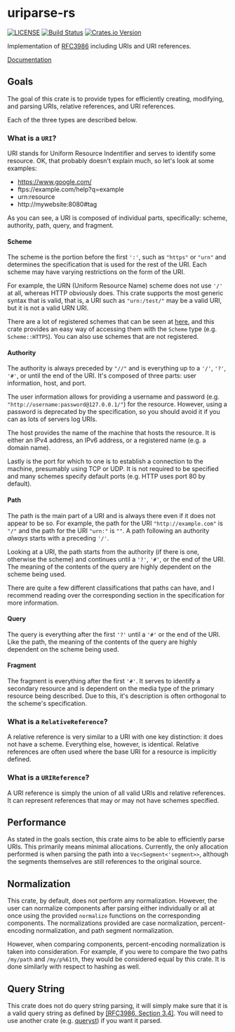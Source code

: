 # uriparse-rs

[![LICENSE](https://img.shields.io/badge/license-MIT-blue.svg)](LICENSE)
[![Build Status](https://travis-ci.org/sgodwincs/uriparse-rs.svg?branch=master)](https://travis-ci.org/sgodwincs/uriparse-rs)
[![Crates.io Version](https://img.shields.io/crates/v/uriparse.svg)](https://crates.io/crates/uriparse)

Implementation of [RFC3986](https://tools.ietf.org/html/rfc3986) including URIs and URI references.

[Documentation](https://docs.rs/uriparse/)

## Goals

The goal of this crate is to provide types for efficiently creating, modifying, and parsing URIs, relative references, and URI references.

Each of the three types are described below.

### What is a `URI`?

URI stands for Uniform Resource Indentifier and serves to identify some resource. OK, that probably doesn't explain much, so let's look at some examples:

 - https://www.google.com/
 - ftps://example.com/help?q=example
 - urn:resource
 - http://mywebsite:8080#tag

As you can see, a URI is composed of individual parts, specifically: scheme, authority, path, query, and fragment.

#### Scheme

The scheme is the portion before the first `':'`, such as `"https"` or `"urn"` and determines the specification that is used for the rest of the URI. Each scheme may have varying restrictions on the form of the URI.

For example, the URN (Uniform Resource Name) scheme does not use `'/'` at all, whereas HTTP obviously does. This crate supports the most generic syntax that is valid, that is, a URI such as `"urn:/test/"` may be a valid URI, but it is not a valid URN URI.

There are a lot of registered schemes that can be seen at [here](https://www.iana.org/assignments/uri-schemes/uri-schemes.xhtml), and this crate provides an easy way of accessing them with the `Scheme` type (e.g. `Scheme::HTTPS`). You can also use schemes that are not registered.

#### Authority

The authority is always preceded by `"//"` and is everything up to a `'/'`, `'?'`, `'#'`, or until the end of the URI. It's composed of three parts: user information, host, and port.

The user information allows for providing a username and password (e.g. `"http://username:password@127.0.0.1/"`) for the resource. However, using a password is deprecated by the specification, so you should avoid it if you can as lots of servers log URIs.

The host provides the name of the machine that hosts the resource. It is either an IPv4 address, an IPv6 address, or a registered name (e.g. a domain name).

Lastly is the port for which to one is to establish a connection to the machine, presumably using TCP or UDP. It is not required to be specified and many schemes specify default ports (e.g. HTTP uses port 80 by default).

#### Path

The path is the main part of a URI and is always there even if it does not appear to be so. For example, the path for the URI `"http://example.com"` is `"/"` and the path for the URI `"urn:"` is `""`. A path following an authority *always* starts with a preceding `'/'`.

Looking at a URI, the path starts from the authority (if there is one, otherwise the scheme) and continues until a `'?'`, `'#'`, or the end of the URI. The meaning of the contents of the query are highly dependent on the scheme being used.

There are quite a few different classifications that paths can have, and I recommend reading over the corresponding section in the specification for more information.

#### Query

The query is everything after the first `'?'` until a `'#'` or the end of the URI. Like the path, the meaning of the contents of the query are highly dependent on the scheme being used.

#### Fragment

The fragment is everything after the first `'#'`. It serves to identify a secondary resource and is dependent on the media type of the primary resource being described. Due to this, it's description is often orthogonal to the scheme's specification.

### What is a `RelativeReference`?

A relative reference is very similar to a URI with one key distinction: it does not have a scheme. Everything else, however, is identical. Relative references are often used where the base URI for a resource is implicitly defined.

### What is a `URIReference`?

A URI reference is simply the union of all valid URIs and relative references. It can represent references that may or may not have schemes specified.

## Performance

As stated in the goals section, this crate aims to be able to efficiently parse URIs. This primarily means minimal allocations. Currently, the only allocation performed is when parsing the path into a `Vec<Segment<'segment>>`, although the segments themselves are still references to the original source.

## Normalization

This crate, by default, does not perform any normalization. However, the user can normalize components after parsing either individually or all at once using the provided `normalize` functions on the corresponding components. The normalizations provided are case normalization, percent-encoding normalization, and path segment normalization.

However, when comparing components, percent-encoding normalization is taken into consideration. For example, if you were to compare the two paths `/my/path` and `/my/p%61th`, they would be considered equal by this crate. It is done similarly with respect to hashing as well.

## Query String

This crate does not do query string parsing, it will simply make sure that it is a valid query string as defined by [[RFC3986, Section 3.4]](https://tools.ietf.org/html/rfc3986#section-3.4). You will need to use another crate (e.g. [queryst](https://github.com/rustless/queryst)) if you want it parsed.

